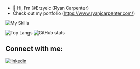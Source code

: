- 👋 Hi, I’m @Erzyelc (Ryan Carpenter)
- Check out my portfolio (https://www.ryanjcarpenter.com/)


![My Skills](https://skillicons.dev/icons?i=js,tailwind,react,next,git,github)

![Top Langs](https://github-readme-stats.vercel.app/api/top-langs/?username=Erzyelc&theme=tokyonight)     ![GitHub stats](https://github-readme-stats.vercel.app/api?username=Erzyelc&show_icons=true&theme=tokyonight)


## Connect with me:
[![linkedin](https://skillicons.dev/icons?i=linkedin)](https://www.linkedin.com/in/ryanjcarpenter)
